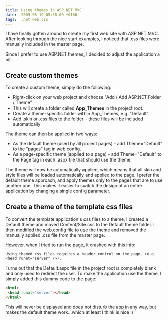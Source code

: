 ```yaml
---
title: Using themes in ASP.NET MVC
date:  2009-08-19 05:38:00 +0100
tags:  .net web css
---
```


I have finally gotten around to create my first web site with ASP.NET MVC. After
looking through the nice start examples, I noticed that .css files were manually
included in the master page. 

Since I prefer to use ASP.NET themes, I decided to adjust the application a bit.


## Create custom themes

To create a custom theme, simply do the following:

* Right-click on your web project and choose "Add / Add ASP.NET Folder / Theme"
* This will create a folder called **App_Themes** in the project root.
* Create a theme-specific folder within App_Themes, e.g. "Default".
* Add .skin or .css files to the folder - these files will be included automatically

The theme can then be applied in two ways:

* As the default theme (used by all project pages) - add Theme="Default" to the
"pages" tag in web.config.
* As a page-specific theme (applied to a page) - add Theme="Default" to the Page
tag in each .aspx file that should use the theme.

The theme will now be automatically applied, which means that all skin and style
files will be loaded automatically and applied to the page. I prefer the default
theme approach, and apply themes only to the pages that are to use another one.
This makes it easier to switch the design of an entire application by changing a
single config parameter.


## Create a theme of the template css files

To convert the template application's css files to a theme, I created a Default
theme and moved Content/Site.css to the Default theme folder. I then modified the
web.config file to use the theme and removed the manually applied .css file from
the master page.

However, when I tried to run the page, it crashed with this info:

`Using themed css files requires a header control on the page. (e.g. <head runat="server" />).`

Turns out that the Default.aspx file in the project root is completely blank and
only used to redirect the user. To make the application use the theme, I simply
added this dummy code to the page:

```html
<html>
 <head runat="server"></head>
</html>
```

This will never be displayed and does not disturb the app in any way, but makes
the default theme work...which at least I think is nice :)